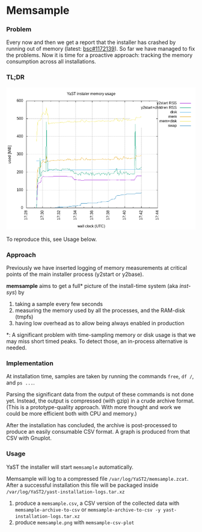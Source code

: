 # Memsample

### Problem

Every now and then we get a report that the installer has crashed by running
out of memory
(latest: [bsc#1172139](https://bugzilla.suse.com/show_bug.cgi?id=1172139)).
So far we have managed to fix the problems. Now it is time for
a proactive approach: tracking the memory consumption across all
installations.

### TL;DR

![YaST instaler memory usage, SLED15-SP2 GMC](memsample.png)

To reproduce this, see Usage below.

### Approach

Previously we have inserted logging of memory measurements at critical points
of the main installer process (y2start or y2base).

**memsample** aims to get a full* picture of the install-time system
(aka *inst-sys*) by
1. taking a sample every few seconds
2. measuring the memory used by all the processes, and the RAM-disk (tmpfs)
3. having low overhead as to allow being always enabled in production

*: A significant problem with time-sampling memory or disk usage is that we may
miss short timed peaks. To detect those, an in-process alternative is needed.

### Implementation

At installation time, samples are taken by running the commands `free`,
`df /`, and `ps ...`.

Parsing the significant data from the output of these commands is not done
yet. Instead, the output is compressed (with gzip) in a crude archive format.
(This is a prototype-quality approach. With more thought and work we could be
more efficient both with CPU and memory.)

After the installation has concluded, the archive is post-processed to produce
an easily consumable CSV format. A graph is produced from that CSV with
Gnuplot.

### Usage

YaST the installer will start `memsample` automatically.

Memsample will log to a compressed file `/var/log/YaST2/memsample.zcat`. After
a successful installation this file will be packaged inside
`/var/log/YaST2/yast-installation-logs.tar.xz`

1. produce a `memsample.csv`, a CSV version of the collected data with
`memsample-archive-to-csv`
or
`memsample-archive-to-csv -y yast-installation-logs.tar.xz`
2. produce `memsample.png` with
`memsample-csv-plot`
